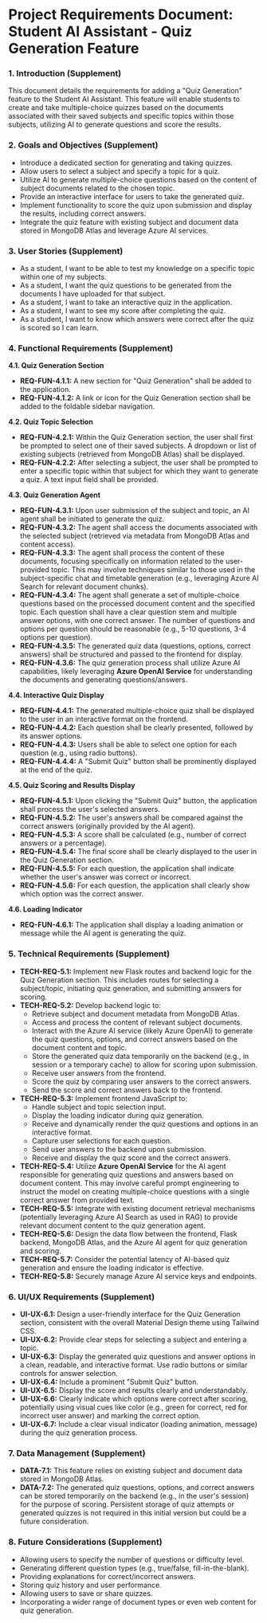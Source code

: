 # Project Requirements Document: Student AI Assistant - Quiz Generation Feature

### 1. Introduction (Supplement)

This document details the requirements for adding a "Quiz Generation" feature to the Student AI Assistant. This feature will enable students to create and take multiple-choice quizzes based on the documents associated with their saved subjects and specific topics within those subjects, utilizing AI to generate questions and score the results.

### 2. Goals and Objectives (Supplement)

* Introduce a dedicated section for generating and taking quizzes.
* Allow users to select a subject and specify a topic for a quiz.
* Utilize AI to generate multiple-choice questions based on the content of subject documents related to the chosen topic.
* Provide an interactive interface for users to take the generated quiz.
* Implement functionality to score the quiz upon submission and display the results, including correct answers.
* Integrate the quiz feature with existing subject and document data stored in MongoDB Atlas and leverage Azure AI services.

### 3. User Stories (Supplement)

* As a student, I want to be able to test my knowledge on a specific topic within one of my subjects.
* As a student, I want the quiz questions to be generated from the documents I have uploaded for that subject.
* As a student, I want to take an interactive quiz in the application.
* As a student, I want to see my score after completing the quiz.
* As a student, I want to know which answers were correct after the quiz is scored so I can learn.

### 4. Functional Requirements (Supplement)

**4.1. Quiz Generation Section**

* **REQ-FUN-4.1.1:** A new section for "Quiz Generation" shall be added to the application.
* **REQ-FUN-4.1.2:** A link or icon for the Quiz Generation section shall be added to the foldable sidebar navigation.

**4.2. Quiz Topic Selection**

* **REQ-FUN-4.2.1:** Within the Quiz Generation section, the user shall first be prompted to select one of their saved subjects. A dropdown or list of existing subjects (retrieved from MongoDB Atlas) shall be displayed.
* **REQ-FUN-4.2.2:** After selecting a subject, the user shall be prompted to enter a specific topic within that subject for which they want to generate a quiz. A text input field shall be provided.

**4.3. Quiz Generation Agent**

* **REQ-FUN-4.3.1:** Upon user submission of the subject and topic, an AI agent shall be initiated to generate the quiz.
* **REQ-FUN-4.3.2:** The agent shall access the documents associated with the selected subject (retrieved via metadata from MongoDB Atlas and content access).
* **REQ-FUN-4.3.3:** The agent shall process the content of these documents, focusing specifically on information related to the user-provided topic. This may involve techniques similar to those used in the subject-specific chat and timetable generation (e.g., leveraging Azure AI Search for relevant document chunks).
* **REQ-FUN-4.3.4:** The agent shall generate a set of multiple-choice questions based on the processed document content and the specified topic. Each question shall have a clear question stem and multiple answer options, with one correct answer. The number of questions and options per question should be reasonable (e.g., 5-10 questions, 3-4 options per question).
* **REQ-FUN-4.3.5:** The generated quiz data (questions, options, correct answers) shall be structured and passed to the frontend for display.
* **REQ-FUN-4.3.6:** The quiz generation process shall utilize Azure AI capabilities, likely leveraging **Azure OpenAI Service** for understanding the documents and generating questions/answers.

**4.4. Interactive Quiz Display**

* **REQ-FUN-4.4.1:** The generated multiple-choice quiz shall be displayed to the user in an interactive format on the frontend.
* **REQ-FUN-4.4.2:** Each question shall be clearly presented, followed by its answer options.
* **REQ-FUN-4.4.3:** Users shall be able to select one option for each question (e.g., using radio buttons).
* **REQ-FUN-4.4.4:** A "Submit Quiz" button shall be prominently displayed at the end of the quiz.

**4.5. Quiz Scoring and Results Display**

* **REQ-FUN-4.5.1:** Upon clicking the "Submit Quiz" button, the application shall process the user's selected answers.
* **REQ-FUN-4.5.2:** The user's answers shall be compared against the correct answers (originally provided by the AI agent).
* **REQ-FUN-4.5.3:** A score shall be calculated (e.g., number of correct answers or a percentage).
* **REQ-FUN-4.5.4:** The final score shall be clearly displayed to the user in the Quiz Generation section.
* **REQ-FUN-4.5.5:** For each question, the application shall indicate whether the user's answer was correct or incorrect.
* **REQ-FUN-4.5.6:** For each question, the application shall clearly show which option was the correct answer.

**4.6. Loading Indicator**

* **REQ-FUN-4.6.1:** The application shall display a loading animation or message while the AI agent is generating the quiz.

### 5. Technical Requirements (Supplement)

* **TECH-REQ-5.1:** Implement new Flask routes and backend logic for the Quiz Generation section. This includes routes for selecting a subject/topic, initiating quiz generation, and submitting answers for scoring.
* **TECH-REQ-5.2:** Develop backend logic to:
    * Retrieve subject and document metadata from MongoDB Atlas.
    * Access and process the content of relevant subject documents.
    * Interact with the Azure AI service (likely Azure OpenAI) to generate the quiz questions, options, and correct answers based on the document content and topic.
    * Store the generated quiz data temporarily on the backend (e.g., in session or a temporary cache) to allow for scoring upon submission.
    * Receive user answers from the frontend.
    * Score the quiz by comparing user answers to the correct answers.
    * Send the score and correct answers back to the frontend.
* **TECH-REQ-5.3:** Implement frontend JavaScript to:
    * Handle subject and topic selection input.
    * Display the loading indicator during quiz generation.
    * Receive and dynamically render the quiz questions and options in an interactive format.
    * Capture user selections for each question.
    * Send user answers to the backend upon submission.
    * Receive and display the quiz score and the correct answers.
* **TECH-REQ-5.4:** Utilize **Azure OpenAI Service** for the AI agent responsible for generating quiz questions and answers based on document content. This may involve careful prompt engineering to instruct the model on creating multiple-choice questions with a single correct answer from provided text.
* **TECH-REQ-5.5:** Integrate with existing document retrieval mechanisms (potentially leveraging Azure AI Search as used in RAG) to provide relevant document content to the quiz generation agent.
* **TECH-REQ-5.6:** Design the data flow between the frontend, Flask backend, MongoDB Atlas, and the Azure AI agent for quiz generation and scoring.
* **TECH-REQ-5.7:** Consider the potential latency of AI-based quiz generation and ensure the loading indicator is effective.
* **TECH-REQ-5.8:** Securely manage Azure AI service keys and endpoints.

### 6. UI/UX Requirements (Supplement)

* **UI-UX-6.1:** Design a user-friendly interface for the Quiz Generation section, consistent with the overall Material Design theme using Tailwind CSS.
* **UI-UX-6.2:** Provide clear steps for selecting a subject and entering a topic.
* **UI-UX-6.3:** Display the generated quiz questions and answer options in a clean, readable, and interactive format. Use radio buttons or similar controls for answer selection.
* **UI-UX-6.4:** Include a prominent "Submit Quiz" button.
* **UI-UX-6.5:** Display the score and results clearly and understandably.
* **UI-UX-6.6:** Clearly indicate which options were correct after scoring, potentially using visual cues like color (e.g., green for correct, red for incorrect user answer) and marking the correct option.
* **UI-UX-6.7:** Include a clear visual indicator (loading animation, message) during the quiz generation process.

### 7. Data Management (Supplement)

* **DATA-7.1:** This feature relies on existing subject and document data stored in MongoDB Atlas.
* **DATA-7.2:** The generated quiz questions, options, and correct answers can be stored temporarily on the backend (e.g., in the user's session) for the purpose of scoring. Persistent storage of quiz attempts or generated quizzes is not required in this initial version but could be a future consideration.

### 8. Future Considerations (Supplement)

* Allowing users to specify the number of questions or difficulty level.
* Generating different question types (e.g., true/false, fill-in-the-blank).
* Providing explanations for correct/incorrect answers.
* Storing quiz history and user performance.
* Allowing users to save or share quizzes.
* Incorporating a wider range of document types or even web content for quiz generation.